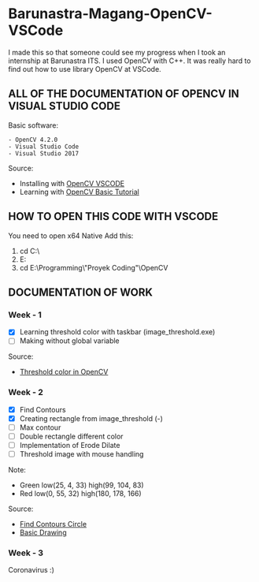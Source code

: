 # Barunastra-Magang-OpenCV-VSCode
I made this so that someone could see my progress when I took an internship at Barunastra ITS. I used OpenCV with C++. It was really hard to find out how to use library OpenCV at VSCode.

## ALL OF THE DOCUMENTATION OF OPENCV IN VISUAL STUDIO CODE
Basic software:
```
- OpenCV 4.2.0
- Visual Studio Code
- Visual Studio 2017
```

Source:
- Installing with [OpenCV VSCODE](https://medium.com/@divyendu.narayan/opencv-c-setup-for-microsoft-visual-studio-2019-and-visual-studio-code-in-windows-64-bit-911b1c733b3e)
- Learning with [OpenCV Basic Tutorial](https://docs.opencv.org/2.4/doc/tutorials/tutorials.html)

## HOW TO OPEN THIS CODE WITH VSCODE
You need to open x64 Native
Add this:
1. cd C:\
2. E:
3. cd E:\Programming\\"Proyek Coding"\OpenCV

## DOCUMENTATION OF WORK

### Week - 1
- [x] Learning threshold color with taskbar (image_threshold.exe)
- [ ] Making without global variable

Source:
- [Threshold color in OpenCV](https://docs.opencv.org/3.4/da/d97/tutorial_threshold_inRange.html)

### Week - 2
- [x] Find Contours
- [x] Creating rectangle from image_threshold (-)
- [ ] Max contour
- [ ] Double rectangle different color
- [ ] Implementation of Erode Dilate
- [ ] Threshold image with mouse handling

Note:
- Green low(25, 4, 33) high(99, 104, 83)
- Red low(0, 55, 32) high(180, 178, 166)

Source:
- [Find Contours Circle](https://docs.opencv.org/2.4/doc/tutorials/imgproc/shapedescriptors/find_contours/find_contours.html)
- [Basic Drawing](https://docs.opencv.org/2.4/modules/core/doc/drawing_functions.html)

### Week - 3
Coronavirus :)
